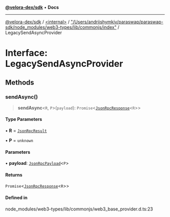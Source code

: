 [**@velora-dex/sdk**](../../../../README.md) • **Docs**

***

[@velora-dex/sdk](../../../../globals.md) / [\<internal\>](../../../README.md) / ["/Users/andriishymkiv/paraswap/paraswap-sdk/node\_modules/web3-types/lib/commonjs/index"](../README.md) / LegacySendAsyncProvider

# Interface: LegacySendAsyncProvider

## Methods

### sendAsync()

> **sendAsync**\<`R`, `P`\>(`payload`): `Promise`\<[`JsonRpcResponse`](../../../type-aliases/JsonRpcResponse.md)\<`R`\>\>

#### Type Parameters

• **R** = [`JsonRpcResult`](../../../type-aliases/JsonRpcResult.md)

• **P** = `unknown`

#### Parameters

• **payload**: [`JsonRpcPayload`](../../../type-aliases/JsonRpcPayload.md)\<`P`\>

#### Returns

`Promise`\<[`JsonRpcResponse`](../../../type-aliases/JsonRpcResponse.md)\<`R`\>\>

#### Defined in

node\_modules/web3-types/lib/commonjs/web3\_base\_provider.d.ts:23
